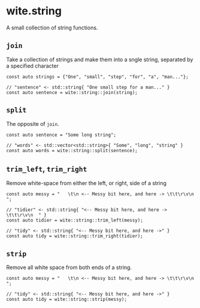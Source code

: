 # wite.string

A small collection of string functions.

## `join`
Take a collection of strings and make them into a sngle string, separated by a specified character

```
const auto strings = {"One", "small", "step", "for", "a", "man..."};

// "sentence" <- std::string{ "One small step for a man..." }
const auto sentence = wite::string::join(string);
```

## `split`
The opposite of `join`.

```
const auto sentence = "Some long string";

// "words" <- std::vector<std::string>{ "Some", "long", "string" }
const auto words = wite::string::split(sentence);
```

## `trim_left`, `trim_right`
Remove white-space from either the left, or right, side of a string

```
const auto messy = "   \t\n <-- Messy bit here, and here -> \t\t\r\v\n  ";

// "tidier" <- std::string{ "<-- Messy bit here, and here -> \t\t\r\v\n  " }
const auto tidier = wite::string::trim_left(messy);

// "tidy" <- std::string{ "<-- Messy bit here, and here ->" }
const auto tidy = wite::string::trim_right(tidier);
```

## `strip`
Remove all white space from both ends of a string.

```
const auto messy = "   \t\n <-- Messy bit here, and here -> \t\t\r\v\n  ";

// "tidy" <- std::string{ "<-- Messy bit here, and here ->" }
const auto tidy = wite::string::strip(messy);
```